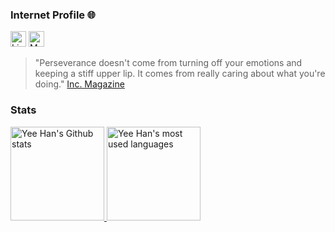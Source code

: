 
### Internet Profile 🌐

<!-- 1. LinkedIn -->
<!-- 2. Blog -->
<!-- 3. Twitter -->
<!-- 4. More -->
<a href="https://www.linkedin.com/in/yeehanchung/"><img alt="LinkedIn" src="https://img.shields.io/badge/-LinkedIn-0A66C2?&style=flat-square&&logo=linkedin&logoColor=white" height="25" /></a>
<a href="https://www.yeehanchung.com/blog"><img alt="My Tech Blog" src="https://img.shields.io/badge/-Blog-663399?&style=flat-square&&logo=gatsby&logoColor=white" height="25" /></a>
<!-- <a href="https://twitter.com/yeehanchung"><img alt="Twitter" src="https://img.shields.io/badge/-Twitter-1DA1F2?&style=flat-square&&logo=twitter&logoColor=white" height="25" /></a> -->
<!-- <a href="https://www.google.com/search?q=yee+han+chung"><img alt="More" src="https://img.shields.io/badge/-More-DB4437?&style=flat-square&&logo=google&logoColor=white" height="25" /></a> -->

> "Perseverance doesn't come from turning off your emotions and keeping a stiff upper lip. It comes from really caring about what you're doing." [Inc. Magazine](https://www.inc.com/jessica-stillman/leadership-tips-stress-burnout-health-care.html)

### Stats

<div>
  <a href="https://github.com/yeehanchung">
    <img src="https://my-stats-dxc5zyis5.vercel.app/api?username=yeehanchung&show_icons=true&theme=default&count_private=true&include_all_commits=true" alt="Yee Han's Github stats" height="150" />
  </a>
  <a href="https://github.com/yeehanchung">
    <img src="https://my-stats-dxc5zyis5.vercel.app/api/top-langs/?username=yeehanchung&langs_count=6&layout=compact&theme=default&count_private=true&hide_title=false&card_width=445" alt="Yee Han's most used languages" height="150" />
  </a>
</div>